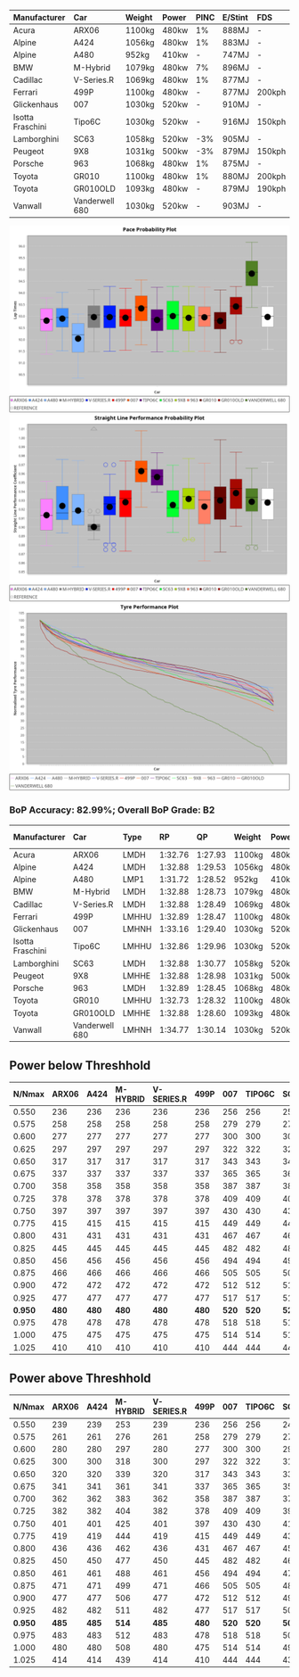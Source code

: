 | Manufacturer     | Car            | Weight | Power | PINC    | E/Stint | FDS     |
|:-|:-|:-|:-|:-|:-|:-|
| Acura            | ARX06          | 1100kg | 480kw | 1%      | 888MJ   |    -    |
| Alpine           | A424           | 1056kg | 480kw | 1%      | 883MJ   |    -    |
| Alpine           | A480           | 952kg  | 410kw |    -    | 747MJ   |    -    |
| BMW              | M-Hybrid       | 1079kg | 480kw | 7%      | 896MJ   |    -    |
| Cadillac         | V-Series.R     | 1069kg | 480kw | 1%      | 877MJ   |    -    |
| Ferrari          | 499P           | 1100kg | 480kw |    -    | 877MJ   | 200kph  |
| Glickenhaus      | 007            | 1030kg | 520kw |    -    | 910MJ   |    -    |
| Isotta Fraschini | Tipo6C         | 1030kg | 520kw |    -    | 916MJ   | 150kph  |
| Lamborghini      | SC63           | 1058kg | 520kw | -3%     | 905MJ   |    -    |
| Peugeot          | 9X8            | 1031kg | 500kw | -3%     | 879MJ   | 150kph  |
| Porsche          | 963            | 1068kg | 480kw | 1%      | 875MJ   |    -    |
| Toyota           | GR010          | 1100kg | 480kw | 1%      | 880MJ   | 200kph  |
| Toyota           | GR010OLD       | 1093kg | 480kw |    -    | 879MJ   | 190kph  |
| Vanwall          | Vanderwell 680 | 1030kg | 520kw |    -    | 903MJ   |    -    |

![PACECHART](./IMG/AUTO.png)
![STRAIGHTLINEPERFORMANCECHART](./IMG/AUTO_sp.png)
![TYREPERFORMANCECHART](./IMG/AUTO_tw.png)

### BoP Accuracy: 82.99%; Overall BoP Grade: B2
| Manufacturer     | Car            | Type  | RP      | QP      | Weight | Power¹ | Threshhold | PINC    | Power² | E/Stint | AVG Vmax  | FDS     | RDLC | L/Stint | BOP-Grade | Model Accuracy | Model Points | Match%  |
|:-|:-|:-|:-|:-|:-|:-|:-|:-|:-|:-|:-|:-|:-|:-|:-|:-|:-|:-|
| Acura            | ARX06          | LMDH  | 1:32.76 | 1:27.93 | 1100kg | 480kw  | 210.0kph   | 1%      | 485kw  |  888MJ  | 313.02kph |    -    | 0.97 | 40      | -B2       | 100.00%        | 995          | 82.56%  |
| Alpine           | A424           | LMDH  | 1:32.88 | 1:29.53 | 1056kg | 480kw  | 210.0kph   | 1%      | 485kw  |  883MJ  | 317.13kph |    -    | 1.00 | 40      | +C2       | 100.00%        | 642          | 72.87%  |
| Alpine           | A480           | LMP1  | 1:31.72 | 1:28.52 |  952kg | 410kw  | 210.0kph   |    -    | 410kw  |  747MJ  | 314.60kph |    -    | 0.97 | 37      | -Ω1       | 60.26%         | 849          | 47.06%  |
| BMW              | M-Hybrid       | LMDH  | 1:32.88 | 1:28.73 | 1079kg | 480kw  | 210.0kph   | 7%      | 514kw  |  896MJ  | 315.53kph |    -    | 1.00 | 40      | ~A1       | 100.00%        | 1714         | 95.22%  |
| Cadillac         | V-Series.R     | LMDH  | 1:32.88 | 1:28.49 | 1069kg | 480kw  | 210.0kph   | 1%      | 485kw  |  877MJ  | 315.75kph |    -    | 1.00 | 40      | ~A1       | 98.95%         | 2271         | 99.55%  |
| Ferrari          | 499P           | LMHHU | 1:32.89 | 1:28.47 | 1100kg | 480kw  | 210.0kph   |    -    | 480kw  |  877MJ  | 315.03kph | 200kph  | 1.00 | 40      | ~A1       | 99.93%         | 2718         | 97.09%  |
| Glickenhaus      | 007            | LMHNH | 1:33.16 | 1:29.40 | 1030kg | 520kw  | 0.0kph     |    -    | 520kw  |  910MJ  | 329.50kph |    -    | 0.96 | 41      | ~A1       | 96.34%         | 1634         | 99.30%  |
| Isotta Fraschini | Tipo6C         | LMHHU | 1:32.86 | 1:29.96 | 1030kg | 520kw  | 0.0kph     |    -    | 520kw  |  916MJ  | 328.33kph | 150kph  | 1.08 | 41      | +C1       | 92.36%         | 133          | 76.73%  |
| Lamborghini      | SC63           | LMDH  | 1:32.88 | 1:30.77 | 1058kg | 520kw  | 210.0kph   | -3%     | 504kw  |  905MJ  | 319.99kph |    -    | 1.03 | 41      | ~A1       | 96.54%         | 418          | 100.00% |
| Peugeot          | 9X8            | LMHHE | 1:32.88 | 1:28.98 | 1031kg | 500kw  | 210.0kph   | -3%     | 485kw  |  879MJ  | 319.61kph | 150kph  | 1.03 | 40      | ~A1       | 88.68%         | 2617         | 100.00% |
| Porsche          | 963            | LMDH  | 1:32.89 | 1:28.45 | 1068kg | 480kw  | 210.0kph   | 1%      | 485kw  |  875MJ  | 316.35kph |    -    | 1.00 | 40      | ~A1       | 99.98%         | 6168         | 98.45%  |
| Toyota           | GR010          | LMHHU | 1:32.73 | 1:28.32 | 1100kg | 480kw  | 210.0kph   | 1%      | 485kw  |  880MJ  | 315.82kph | 200kph  | 1.00 | 40      | -A2       | 98.53%         | 3557         | 91.69%  |
| Toyota           | GR010OLD       | LMHHE | 1:32.88 | 1:28.60 | 1093kg | 480kw  | 210.0kph   |    -    | 480kw  |  879MJ  | 317.13kph | 190kph  | 1.00 | 40      | ~A1       | 92.01%         | 1427         | 100.00% |
| Vanwall          | Vanderwell 680 | LMHNH | 1:34.77 | 1:30.14 | 1030kg | 520kw  | 0.0kph     |    -    | 520kw  |  903MJ  | 322.75kph |    -    | 1.01 | 41      | +Ω1       | 94.62%         | 633          | 1.33%   |

## Power below Threshhold
| N/Nmax    | ARX06   | A424    | M-HYBRID | V-SERIES.R | 499P    | 007     | TIPO6C  | SC63    | 9X8     | 963     | GR010   | GR010OLD | VANDERWELL 680 | ​     | RPM      | A480    |
|:-|:-|:-|:-|:-|:-|:-|:-|:-|:-|:-|:-|:-|:-|:-|:-|:-|
|  0.550    |  236    |  236    |  236     |  236       |  236    |  256    |  256    |  256    |  246    |  236    |  236    |  236     |  256           |  ​    |   --     |   -     |
|  0.575    |  258    |  258    |  258     |  258       |  258    |  279    |  279    |  279    |  269    |  258    |  258    |  258     |  279           |  ​    |   --     |   -     |
|  0.600    |  277    |  277    |  277     |  277       |  277    |  300    |  300    |  300    |  289    |  277    |  277    |  277     |  300           |  ​    |   --     |   -     |
|  0.625    |  297    |  297    |  297     |  297       |  297    |  322    |  322    |  322    |  309    |  297    |  297    |  297     |  322           |  ​    |   --     |   -     |
|  0.650    |  317    |  317    |  317     |  317       |  317    |  343    |  343    |  343    |  330    |  317    |  317    |  317     |  343           |  ​    |   --     |   -     |
|  0.675    |  337    |  337    |  337     |  337       |  337    |  365    |  365    |  365    |  351    |  337    |  337    |  337     |  365           |  ​    |   --     |   -     |
|  0.700    |  358    |  358    |  358     |  358       |  358    |  387    |  387    |  387    |  372    |  358    |  358    |  358     |  387           |  ​    |   --     |   -     |
|  0.725    |  378    |  378    |  378     |  378       |  378    |  409    |  409    |  409    |  393    |  378    |  378    |  378     |  409           |  ​    |   --     |   -     |
|  0.750    |  397    |  397    |  397     |  397       |  397    |  430    |  430    |  430    |  413    |  397    |  397    |  397     |  430           |  ​    |   --     |   -     |
|  0.775    |  415    |  415    |  415     |  415       |  415    |  449    |  449    |  449    |  432    |  415    |  415    |  415     |  449           |  ​    |  5000    |  241    |
|  0.800    |  431    |  431    |  431     |  431       |  431    |  467    |  467    |  467    |  449    |  431    |  431    |  431     |  467           |  ​    |  5500    |  284    |
|  0.825    |  445    |  445    |  445     |  445       |  445    |  482    |  482    |  482    |  464    |  445    |  445    |  445     |  482           |  ​    |  6000    |  318    |
|  0.850    |  456    |  456    |  456     |  456       |  456    |  494    |  494    |  494    |  475    |  456    |  456    |  456     |  494           |  ​    |  6500    |  359    |
|  0.875    |  466    |  466    |  466     |  466       |  466    |  505    |  505    |  505    |  485    |  466    |  466    |  466     |  505           |  ​    |  7000    |  401    |
|  0.900    |  472    |  472    |  472     |  472       |  472    |  512    |  512    |  512    |  492    |  472    |  472    |  472     |  512           |  ​    |  7500    |  411    |
|  0.925    |  477    |  477    |  477     |  477       |  477    |  517    |  517    |  517    |  497    |  477    |  477    |  477     |  517           |  ​    |  8000    |  407    |
| **0.950** | **480** | **480** | **480**  | **480**    | **480** | **520** | **520** | **520** | **500** | **480** | **480** | **480**  | **520**        | **​** | **8500** | **410** |
|  0.975    |  478    |  478    |  478     |  478       |  478    |  518    |  518    |  518    |  498    |  478    |  478    |  478     |  518           |  ​    |  9000    |  205    |
|  1.000    |  475    |  475    |  475     |  475       |  475    |  514    |  514    |  514    |  495    |  475    |  475    |  475     |  514           |  ​    |   --     |   -     |
|  1.025    |  410    |  410    |  410     |  410       |  410    |  444    |  444    |  444    |  427    |  410    |  410    |  410     |  444           |  ​    |   --     |   -     |

## Power above Threshhold
| N/Nmax    | ARX06   | A424    | M-HYBRID | V-SERIES.R | 499P    | 007     | TIPO6C  | SC63    | 9X8     | 963     | GR010   | GR010OLD | VANDERWELL 680 | ​     | RPM      | A480    |
|:-|:-|:-|:-|:-|:-|:-|:-|:-|:-|:-|:-|:-|:-|:-|:-|:-|
|  0.550    |  239    |  239    |  253     |  239       |  236    |  256    |  256    |  248    |  239    |  239    |  239    |  236     |  256           |  ​    |   --     |   -     |
|  0.575    |  261    |  261    |  276     |  261       |  258    |  279    |  279    |  271    |  261    |  261    |  261    |  258     |  279           |  ​    |   --     |   -     |
|  0.600    |  280    |  280    |  297     |  280       |  277    |  300    |  300    |  291    |  280    |  280    |  280    |  277     |  300           |  ​    |   --     |   -     |
|  0.625    |  300    |  300    |  318     |  300       |  297    |  322    |  322    |  312    |  300    |  300    |  300    |  297     |  322           |  ​    |   --     |   -     |
|  0.650    |  320    |  320    |  339     |  320       |  317    |  343    |  343    |  333    |  320    |  320    |  320    |  317     |  343           |  ​    |   --     |   -     |
|  0.675    |  341    |  341    |  361     |  341       |  337    |  365    |  365    |  354    |  341    |  341    |  341    |  337     |  365           |  ​    |   --     |   -     |
|  0.700    |  362    |  362    |  383     |  362       |  358    |  387    |  387    |  375    |  362    |  362    |  362    |  358     |  387           |  ​    |   --     |   -     |
|  0.725    |  382    |  382    |  404     |  382       |  378    |  409    |  409    |  396    |  382    |  382    |  382    |  378     |  409           |  ​    |   --     |   -     |
|  0.750    |  401    |  401    |  425     |  401       |  397    |  430    |  430    |  416    |  401    |  401    |  401    |  397     |  430           |  ​    |   --     |   -     |
|  0.775    |  419    |  419    |  444     |  419       |  415    |  449    |  449    |  435    |  419    |  419    |  419    |  415     |  449           |  ​    |  5000    |  241    |
|  0.800    |  436    |  436    |  462     |  436       |  431    |  467    |  467    |  453    |  436    |  436    |  436    |  431     |  467           |  ​    |  5500    |  284    |
|  0.825    |  450    |  450    |  477     |  450       |  445    |  482    |  482    |  468    |  450    |  450    |  450    |  445     |  482           |  ​    |  6000    |  318    |
|  0.850    |  461    |  461    |  488     |  461       |  456    |  494    |  494    |  479    |  461    |  461    |  461    |  456     |  494           |  ​    |  6500    |  359    |
|  0.875    |  471    |  471    |  499     |  471       |  466    |  505    |  505    |  489    |  471    |  471    |  471    |  466     |  505           |  ​    |  7000    |  401    |
|  0.900    |  477    |  477    |  506     |  477       |  472    |  512    |  512    |  496    |  477    |  477    |  477    |  472     |  512           |  ​    |  7500    |  411    |
|  0.925    |  482    |  482    |  511     |  482       |  477    |  517    |  517    |  501    |  482    |  482    |  482    |  477     |  517           |  ​    |  8000    |  407    |
| **0.950** | **485** | **485** | **514**  | **485**    | **480** | **520** | **520** | **504** | **485** | **485** | **485** | **480**  | **520**        | **​** | **8500** | **410** |
|  0.975    |  483    |  483    |  512     |  483       |  478    |  518    |  518    |  502    |  483    |  483    |  483    |  478     |  518           |  ​    |  9000    |  205    |
|  1.000    |  480    |  480    |  508     |  480       |  475    |  514    |  514    |  499    |  480    |  480    |  480    |  475     |  514           |  ​    |   --     |   -     |
|  1.025    |  414    |  414    |  439     |  414       |  410    |  444    |  444    |  430    |  414    |  414    |  414    |  410     |  444           |  ​    |   --     |   -     |
